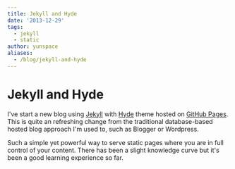 ```yaml
---
title: Jekyll and Hyde
date: '2013-12-29'
tags:
  - jekyll
  - static
author: yunspace
aliases:
  - /blog/jekyll-and-hyde
---
```

# Jekyll and Hyde

I've start a new blog using [Jekyll][jekyll] with [Hyde][hyde] theme hosted on [GitHub Pages][github.io]. This is quite an refreshing change from the traditional database-based hosted blog approach I'm used to, such as Blogger or Wordpress.

Such a simple yet powerful way to serve static pages where you are in full control of your content. There has been a slight knowledge curve but it's been a good learning experience so far.

[github.io]: http://github.io
[jekyll]:    http://jekyllrb.com
[hyde]:      https://github.com/poole/hyde
